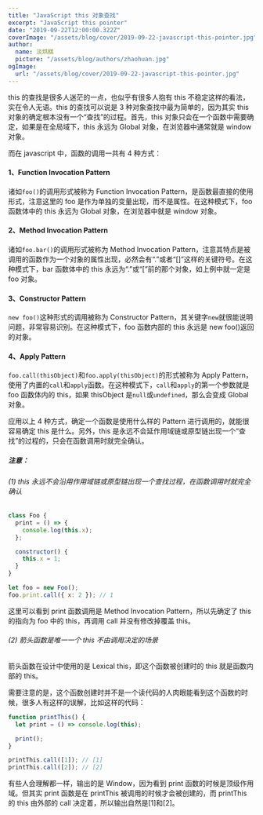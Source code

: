 ```yaml
---
title: "JavaScript this 对象查找"
excerpt: "JavaScript this pointer"
date: "2019-09-22T12:00:00.322Z"
coverImage: "/assets/blog/cover/2019-09-22-javascript-this-pointer.jpg"
author:
  name: 淡烘糕
  picture: "/assets/blog/authors/zhaohuan.jpg"
ogImage:
  url: "/assets/blog/cover/2019-09-22-javascript-this-pointer.jpg"
---
```


this 的查找是很多人迷茫的一点，也似乎有很多人抱有 this 不稳定这样的看法，实在令人无语。this 的查找可以说是 3 种对象查找中最为简单的，因为其实 this 对象的确定根本没有一个“查找”的过程。首先，this 对象只会在一个函数中需要确定，如果是在全局域下，this 永远为 Global 对象，在浏览器中通常就是 window 对象。

而在 javascript 中，函数的调用一共有 4 种方式：

#### 1、Function Invocation Pattern

诸如`foo()`的调用形式被称为 Function Invocation Pattern，是函数最直接的使用形式，注意这里的 foo 是作为单独的变量出现，而不是属性。在这种模式下，foo 函数体中的 this 永远为 Global 对象，在浏览器中就是 window 对象。

#### 2、Method Invocation Pattern

诸如`foo.bar()`的调用形式被称为 Method Invocation Pattern，注意其特点是被调用的函数作为一个对象的属性出现，必然会有“.”或者“[]”这样的关键符号。在这种模式下，bar 函数体中的 this 永远为“.”或“[”前的那个对象，如上例中就一定是 foo 对象。

#### 3、Constructor Pattern

`new foo()`这种形式的调用被称为 Constructor Pattern，其关键字`new`就很能说明问题，非常容易识别。在这种模式下，foo 函数内部的 this 永远是 new foo()返回的对象。

#### 4、Apply Pattern

`foo.call(thisObject)`和`foo.apply(thisObject)`的形式被称为 Apply Pattern，使用了内置的`call`和`apply`函数。在这种模式下，`call`和`apply`的第一个参数就是 foo 函数体内的 this，如果 thisObject 是`null`或`undefined`，那么会变成 Global 对象。

应用以上 4 种方式，确定一个函数是使用什么样的 Pattern 进行调用的，就能很容易确定 this 是什么。另外，this 是永远不会延作用域链或原型链出现一个“查找”的过程的，只会在函数调用时就完全确认。

##### 注意：

###### (1) this 永远不会沿用作用域链或原型链出现一个查找过程，在函数调用时就完全确认

```js
class Foo {
  print = () => {
    console.log(this.x);
  };

  constructor() {
    this.x = 1;
  }
}

let foo = new Foo();
foo.print.call({ x: 2 }); // 1
```

这里可以看到 print 函数调用是 Method Invocation Pattern，所以先确定了 this 的指向为 foo 中的 this，再调用 call 并没有修改掉覆盖 this。

###### (2) 箭头函数是唯一一个 this 不由调用决定的场景

箭头函数在设计中使用的是 Lexical this，即这个函数被创建时的 this 就是函数内部的 this。

需要注意的是，这个函数创建时并不是一个读代码的人肉眼能看到这个函数的时候，很多人有这样的误解，比如这样的代码：

```js
function printThis() {
  let print = () => console.log(this);

  print();
}

printThis.call([1]); // [1]
printThis.call([2]); // [2]
```

有些人会理解都一样，输出的是 Window，因为看到 print 函数的时候是顶级作用域。但其实 print 函数是在 printThis 被调用的时候才会被创建的，而 printThis 的 this 由外部的 call 决定着，所以输出自然是[1]和[2]。
